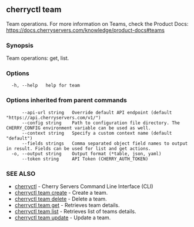 ## cherryctl team

Team operations. For more information on Teams, check the Product Docs: https://docs.cherryservers.com/knowledge/product-docs#teams

### Synopsis

Team operations: get, list.

### Options

```
  -h, --help   help for team
```

### Options inherited from parent commands

```
      --api-url string   Override default API endpoint (default "https://api.cherryservers.com/v1/")
      --config string    Path to configuration file directory. The CHERRY_CONFIG environment variable can be used as well.
      --context string   Specify a custom context name (default "default")
      --fields strings   Comma separated object field names to output in result. Fields can be used for list and get actions.
  -o, --output string    Output format (*table, json, yaml)
      --token string     API Token (CHERRY_AUTH_TOKEN)
```

### SEE ALSO

* [cherryctl](cherryctl.md)	 - Cherry Servers Command Line Interface (CLI)
* [cherryctl team create](cherryctl_team_create.md)	 - Create a team.
* [cherryctl team delete](cherryctl_team_delete.md)	 - Delete a team.
* [cherryctl team get](cherryctl_team_get.md)	 - Retrieves team details.
* [cherryctl team list](cherryctl_team_list.md)	 - Retrieves list of teams details.
* [cherryctl team update](cherryctl_team_update.md)	 - Update a team.

